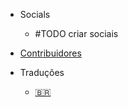 * Socials

  * #TODO criar sociais

* [Contribuidores](contributors.md)

* Traduções

  * [:brazil:](/)
